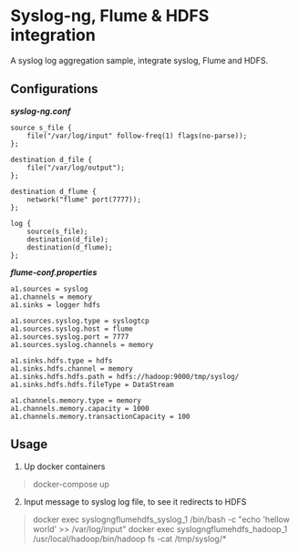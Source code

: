 # Syslog-ng, Flume & HDFS integration
A syslog log aggregation sample, integrate syslog, Flume and HDFS.

## Configurations

***syslog-ng.conf***

    source s_file {
        file("/var/log/input" follow-freq(1) flags(no-parse));
    };
    
    destination d_file {
        file("/var/log/output");
    };
    
    destination d_flume {
        network("flume" port(7777));
    };
    
    log {
        source(s_file);
        destination(d_file);
        destination(d_flume);
    };

***flume-conf.properties***

    a1.sources = syslog
    a1.channels = memory
    a1.sinks = logger hdfs
    
    a1.sources.syslog.type = syslogtcp
    a1.sources.syslog.host = flume
    a1.sources.syslog.port = 7777
    a1.sources.syslog.channels = memory
    
    a1.sinks.hdfs.type = hdfs
    a1.sinks.hdfs.channel = memory
    a1.sinks.hdfs.hdfs.path = hdfs://hadoop:9000/tmp/syslog/
    a1.sinks.hdfs.hdfs.fileType = DataStream
    
    a1.channels.memory.type = memory
    a1.channels.memory.capacity = 1000
    a1.channels.memory.transactionCapacity = 100

## Usage
1. Up docker containers

> docker-compose up

2. Input message to syslog log file, to see it redirects to HDFS

> docker exec syslogngflumehdfs_syslog_1 /bin/bash -c "echo 'hellow world' >> /var/log/input"
> docker exec syslogngflumehdfs_hadoop_1 /usr/local/hadoop/bin/hadoop fs -cat /tmp/syslog/*

